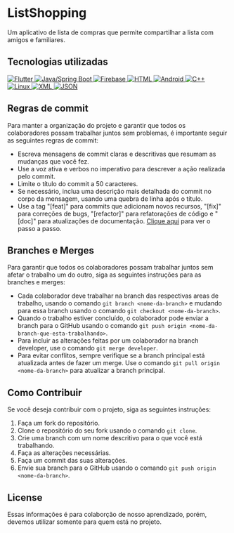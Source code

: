 # ListShopping

Um aplicativo de lista de compras que permite compartilhar a lista com amigos e familiares.

## Tecnologias utilizadas
<p align="left">
  <a href="https://flutter.dev/" target="_blank">
    <img src="https://img.shields.io/badge/Flutter-02569B?style=for-the-badge&logo=flutter&logoColor=white" alt="Flutter">
  </a>
  <a href="https://www.java.com/" target="_blank">
    <img src="https://img.shields.io/badge/Java/Spring-6DB33F?style=for-the-badge&logo=java&logoColor=white" alt="Java/Spring Boot">
  </a>
  <a href="https://firebase.google.com/" target="_blank">
    <img src="https://img.shields.io/badge/Firebase-FFCA28?style=for-the-badge&logo=firebase&logoColor=white" alt="Firebase">
  </a>
  <a href="https://developer.mozilla.org/en-US/docs/Web/HTML" target="_blank">
    <img src="https://img.shields.io/badge/HTML-E34F26?style=for-the-badge&logo=html5&logoColor=white" alt="HTML">
  </a>
  <a href="https://developer.android.com/" target="_blank">
    <img src="https://img.shields.io/badge/Android-3DDC84?style=for-the-badge&logo=android&logoColor=white" alt="Android">
  </a>
  <a href="http://www.cplusplus.com/" target="_blank">
    <img src="https://img.shields.io/badge/C++-00599C?style=for-the-badge&logo=c%2B%2B&logoColor=white" alt="C++">
  </a>
  <a href="https://www.linux.org/" target="_blank">
    <img src="https://img.shields.io/badge/Linux-FCC624?style=for-the-badge&logo=linux&logoColor=black" alt="Linux">
  </a>
  <a href="https://developer.mozilla.org/en-US/docs/XML_introduction" target="_blank">
    <img src="https://img.shields.io/badge/XML-ff69b4?style=for-the-badge&logo=xml&logoColor=white" alt="XML">
  </a>
  <a href="https://www.json.org/" target="_blank">
    <img src="https://img.shields.io/badge/JSON-000000?style=for-the-badge&logo=json&logoColor=white" alt="JSON">
  </a>
</p>


## Regras de commit

Para manter a organização do projeto e garantir que todos os colaboradores possam trabalhar juntos sem problemas, é importante seguir as seguintes regras de commit:

- Escreva mensagens de commit claras e descritivas que resumam as mudanças que você fez.
- Use a voz ativa e verbos no imperativo para descrever a ação realizada pelo commit.
- Limite o título do commit a 50 caracteres.
- Se necessário, inclua uma descrição mais detalhada do commit no corpo da mensagem, usando uma quebra de linha após o título.
- Use a tag "[feat]" para commits que adicionam novos recursos, "[fix]" para correções de bugs, "[refactor]" para refatorações de código e "[doc]" para atualizações de documentação. [Clique aqui](https://drive.google.com/file/d/17rqagRuWa-2lFRn8offxzHRktm0LAAVn/view?usp=share_link) para ver o passo a passo.


## Branches e Merges

Para garantir que todos os colaboradores possam trabalhar juntos sem afetar o trabalho um do outro, siga as seguintes instruções para as branches e merges:

- Cada colaborador deve trabalhar na branch das respectivas areas de trabalho, usando o comando `git branch <nome-da-branch>` e mudando para essa branch usando o comando `git checkout <nome-da-branch>`.
- Quando o trabalho estiver concluído, o colaborador pode enviar a branch para o GitHub usando o comando `git push origin <nome-da-branch-que-esta-trabalhando>`.
- Para incluir as alterações feitas por um colaborador na branch developer, use o comando `git merge developer`.
- Para evitar conflitos, sempre verifique se a branch principal está atualizada antes de fazer um merge. Use o comando `git pull origin <nome-da-branch>` para atualizar a branch principal.

## Como Contribuir

Se você deseja contribuir com o projeto, siga as seguintes instruções:

1. Faça um fork do repositório.
2. Clone o repositório do seu fork usando o comando `git clone`.
3. Crie uma branch com um nome descritivo para o que você está trabalhando.
4. Faça as alterações necessárias.
5. Faça um commit das suas alterações.
6. Envie sua branch para o GitHub usando o comando `git push origin <nome-da-branch>`.

## License

Essas informações é para colaborção de nosso aprendizado, porém, devemos utilizar somente para quem está no projeto.

